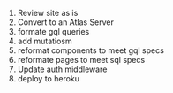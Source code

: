 1) Review site as is
2) Convert to an Atlas Server
3) formate gql queries
4) add mutatiosm
5) reformat components to meet gql specs
6) reformate pages to meet sql specs
7) Update auth middleware
8) deploy to heroku
